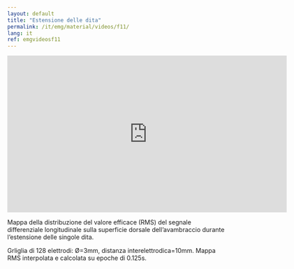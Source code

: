```yaml
---
layout: default
title: "Estensione delle dita"
permalink: /it/emg/material/videos/f11/
lang: it
ref: emgvideosf11
---
```


<iframe width="640" height="360" src="https://www.youtube-nocookie.com/embed/x2ldzX5Gsdw?si=61fSMJ25odCPWGgt" title="YouTube video player" frameborder="0" allow="accelerometer; autoplay; clipboard-write; encrypted-media; gyroscope; picture-in-picture; web-share" allowfullscreen></iframe>

Mappa della distribuzione del valore efficace (RMS) del segnale differenziale longitudinale sulla superficie dorsale dell’avambraccio durante l’estensione delle singole dita.

Grliglia di 128 elettrodi: Ø=3mm, distanza interelettrodica=10mm. Mappa RMS interpolata e calcolata su epoche di 0.125s.
